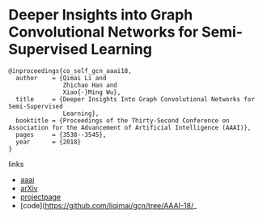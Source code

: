 # Deeper Insights into Graph Convolutional Networks for Semi-Supervised Learning

```
@inproceedings{co_self_gcn_aaai18,
  author    = {Qimai Li and
               Zhichao Han and
               Xiao{-}Ming Wu},
  title     = {Deeper Insights Into Graph Convolutional Networks for Semi-Supervised
               Learning},
  booktitle = {Proceedings of the Thirty-Second Conference on Association for the Advancement of Artificial Intelligence (AAAI)},
  pages     = {3538--3545},
  year      = {2018}
}
```

links

- [aaai](https://www.aaai.org/ocs/index.php/AAAI/AAAI18/paper/view/16098)
- [arXiv](https://arxiv.org/abs/1801.07606)
- [projectpage](https://liqimai.github.io/blog/AAAI-18/)
- [code](https://github.com/liqimai/gcn/tree/AAAI-18/_
